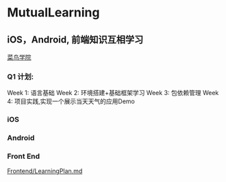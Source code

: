 # MutualLearning
## iOS，Android, 前端知识互相学习


[菜鸟学院](https://www.runoob.com/)

### Q1 计划:
Week 1: 语言基础
Week 2: 环境搭建+基础框架学习
Week 3: 包依赖管理
Week 4: 项目实践,实现一个展示当天天气的应用Demo

### iOS

### Android

### Front End

[Frontend/LearningPlan.md](https://github.com/douxinchun/MutualLearning/blob/main/Frontend/LearningPlan.md)
